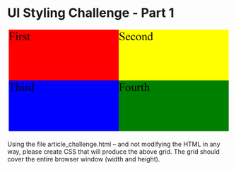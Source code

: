 # UI Styling Challenge - Part 1

![outcome](target.png)

Using the file article_challenge.html – and not modifying the HTML in any way, please create CSS that will produce the above grid.  The grid should cover the entire browser window (width and height).